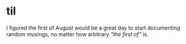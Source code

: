 # til
I figured the first of August would be a great day to start documenting random musings, no matter how arbitrary *"the first of"* is.
